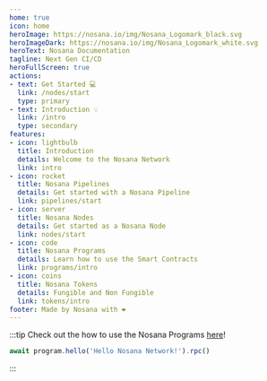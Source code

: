 ```yaml
---
home: true
icon: home
heroImage: https://nosana.io/img/Nosana_Logomark_black.svg
heroImageDark: https://nosana.io/img/Nosana_Logomark_white.svg
heroText: Nosana Documentation
tagline: Next Gen CI/CD
heroFullScreen: true
actions:
- text: Get Started 💻
  link: /nodes/start
  type: primary
- text: Introduction 💡
  link: /intro
  type: secondary
features:
- icon: lightbulb
  title: Introduction
  details: Welcome to the Nosana Network
  link: intro
- icon: rocket
  title: Nosana Pipelines
  details: Get started with a Nosana Pipeline
  link: pipelines/start
- icon: server
  title: Nosana Nodes
  details: Get started as a Nosana Node
  link: nodes/start
- icon: code
  title: Nosana Programs
  details: Learn how to use the Smart Contracts
  link: programs/intro
- icon: coins
  title: Nosana Tokens
  details: Fungible and Non Fungible
  link: tokens/intro
footer: Made by Nosana with ❤️
---
```


:::tip
Check out the how to use the Nosana Programs [here](/programs/intro)!
```typescript
await program.hello('Hello Nosana Network!').rpc()
```
:::
